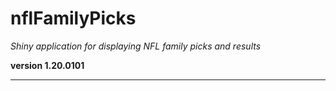 # nflFamilyPicks

*Shiny application for displaying NFL family picks and results*

**version 1.20.0101**

----------
